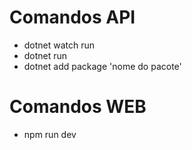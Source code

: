 
# Comandos API
- dotnet watch run
- dotnet run
- dotnet add package 'nome do pacote'

# Comandos WEB
- npm run dev